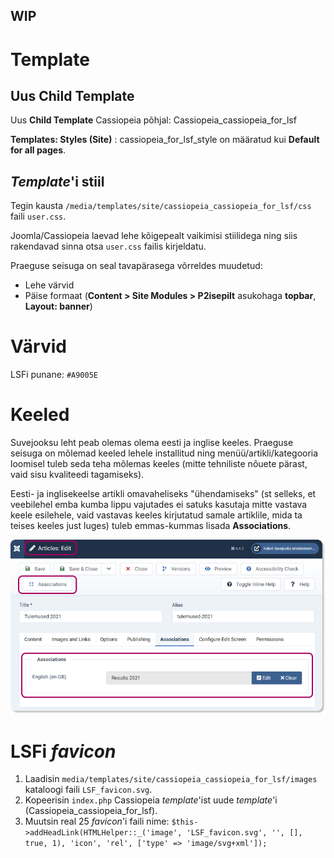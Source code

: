 ## **WIP**

# Template

## Uus **Child Template**

Uus **Child Template** Cassiopeia põhjal: Cassiopeia_cassiopeia_for_lsf

**Templates: Styles (Site)** : cassiopeia_for_lsf_style on määratud kui **Default for all pages**.

## _Template_'i stiil

Tegin kausta `/media/templates/site/cassiopeia_cassiopeia_for_lsf/css` faili `user.css`. 

Joomla/Cassiopeia laevad lehe kõigepealt vaikimisi stiilidega ning siis rakendavad sinna otsa `user.css` failis kirjeldatu.

Praeguse seisuga on seal tavapärasega võrreldes muudetud:
* Lehe värvid
* Päise formaat (**Content > Site Modules > P2isepilt** asukohaga **topbar**, **Layout: banner**)


# Värvid

LSFi punane: `#A9005E`


# Keeled

Suvejooksu leht peab olemas olema eesti ja inglise keeles. Praeguse seisuga on mõlemad keeled lehele installitud ning menüü/artikli/kategooria loomisel tuleb seda teha mõlemas keeles (mitte tehniliste nõuete pärast, vaid sisu kvaliteedi tagamiseks).

Eesti- ja inglisekeelse artikli omavaheliseks "ühendamiseks" (st selleks, et veebilehel emba kumba lippu vajutades ei satuks kasutaja mitte vastava keele esilehele, vaid vastavas keeles kirjutatud samale artiklile, mida ta teises keeles just luges) tuleb emmas-kummas lisada **Associations**.

![](pildid/Joomla_keeled.png)


# LSFi _favicon_

1. Laadisin `media/templates/site/cassiopeia_cassiopeia_for_lsf/images` kataloogi faili `LSF_favicon.svg`.
2. Kopeerisin `index.php` Cassiopeia _template_'ist uude _template_'i (Cassiopeia_cassiopeia_for_lsf).
3. Muutsin real 25 _favicon_'i faili nime: `$this->addHeadLink(HTMLHelper::_('image', 'LSF_favicon.svg', '', [], true, 1), 'icon', 'rel', ['type' => 'image/svg+xml']);` 

